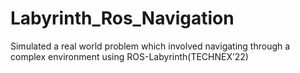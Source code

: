 # Labyrinth_Ros_Navigation
Simulated a real world problem which involved navigating through a complex environment using ROS-Labyrinth(TECHNEX’22)
